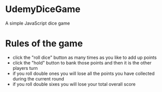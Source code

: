 # UdemyDiceGame


A simple JavaScript dice game

# Rules of the game
* click the "roll dice" button as many times as you like to add up points
* click the "hold" button to bank those points and then it is the other players turn
* if you roll double ones you will lose all the points you have collected during the current round
* if you roll double sixes you will lose your total overall score
